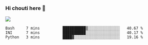 ### Hi chouti here 👋

![](https://github-readme-stats.vercel.app/api?username=l0nl1f3)

<!--START_SECTION:waka-->
```text
Bash     7 mins          ██████████▒░░░░░░░░░░░░░░   40.67 % 
INI      7 mins          ██████████░░░░░░░░░░░░░░░   40.17 % 
Python   3 mins          ████▓░░░░░░░░░░░░░░░░░░░░   19.16 % 
```
<!--END_SECTION:waka-->

<!--
**l0nl1f3/l0nl1f3** is a ✨ _special_ ✨ repository because its `README.md` (this file) appears on your GitHub profile.

Here are some ideas to get you started:

- 🔭 I’m currently working on ...
- 🌱 I’m currently learning ...
- 👯 I’m looking to collaborate on ...
- 🤔 I’m looking for help with ...
- 💬 Ask me about ...
- 📫 How to reach me: ...
- 😄 Pronouns: ...
- ⚡ Fun fact: ...
-->
